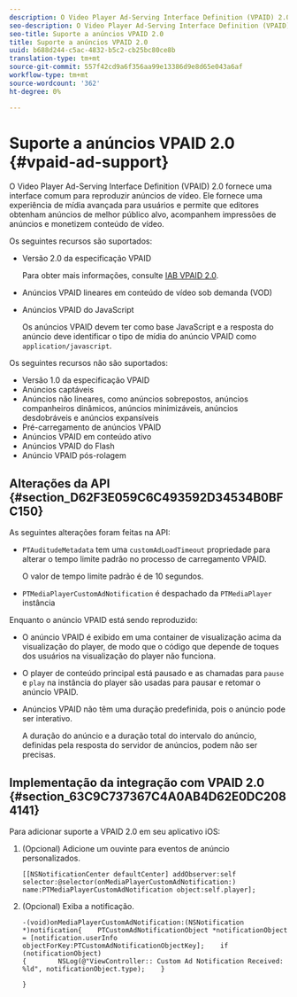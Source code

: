 ```yaml
---
description: O Video Player Ad-Serving Interface Definition (VPAID) 2.0 fornece uma interface comum para reproduzir anúncios de vídeo. Ele fornece uma experiência de mídia avançada para usuários e permite que editores obtenham anúncios de melhor público alvo, acompanhem impressões de anúncios e monetizem conteúdo de vídeo.
seo-description: O Video Player Ad-Serving Interface Definition (VPAID) 2.0 fornece uma interface comum para reproduzir anúncios de vídeo. Ele fornece uma experiência de mídia avançada para usuários e permite que editores obtenham anúncios de melhor público alvo, acompanhem impressões de anúncios e monetizem conteúdo de vídeo.
seo-title: Suporte a anúncios VPAID 2.0
title: Suporte a anúncios VPAID 2.0
uuid: b688d244-c5ac-4832-b5c2-cb25bc80ce8b
translation-type: tm+mt
source-git-commit: 557f42cd9a6f356aa99e13386d9e8d65e043a6af
workflow-type: tm+mt
source-wordcount: '362'
ht-degree: 0%

---
```



# Suporte a anúncios VPAID 2.0 {#vpaid-ad-support}

O Video Player Ad-Serving Interface Definition (VPAID) 2.0 fornece uma interface comum para reproduzir anúncios de vídeo. Ele fornece uma experiência de mídia avançada para usuários e permite que editores obtenham anúncios de melhor público alvo, acompanhem impressões de anúncios e monetizem conteúdo de vídeo.

Os seguintes recursos são suportados:

* Versão 2.0 da especificação VPAID

   Para obter mais informações, consulte [IAB VPAID 2.0](https://www.iab.com/wp-content/uploads/2015/06/VPAID_2_0_Final_04-10-2012.pdf).
* Anúncios VPAID lineares em conteúdo de vídeo sob demanda (VOD)
* Anúncios VPAID do JavaScript

   Os anúncios VPAID devem ter como base JavaScript e a resposta do anúncio deve identificar o tipo de mídia do anúncio VPAID como `application/javascript`.

Os seguintes recursos não são suportados:

* Versão 1.0 da especificação VPAID
* Anúncios captáveis
* Anúncios não lineares, como anúncios sobrepostos, anúncios companheiros dinâmicos, anúncios minimizáveis, anúncios desdobráveis e anúncios expansíveis
* Pré-carregamento de anúncios VPAID
* Anúncios VPAID em conteúdo ativo
* Anúncios VPAID do Flash
* Anúncio VPAID pós-rolagem

## Alterações da API {#section_D62F3E059C6C493592D34534B0BFC150}

As seguintes alterações foram feitas na API:

* `PTAuditudeMetadata` tem uma  `customAdLoadTimeout` propriedade para alterar o tempo limite padrão no processo de carregamento VPAID.

   O valor de tempo limite padrão é de 10 segundos.

* `PTMediaPlayerCustomAdNotification` é despachado da  `PTMediaPlayer` instância

<!--<a id="section_495700E1C5404A7B85307A4137C740C5"></a>-->

Enquanto o anúncio VPAID está sendo reproduzido:

* O anúncio VPAID é exibido em uma container de visualização acima da visualização do player, de modo que o código que depende de toques dos usuários na visualização do player não funciona.
* O player de conteúdo principal está pausado e as chamadas para `pause` e `play` na instância do player são usadas para pausar e retomar o anúncio VPAID.

* Anúncios VPAID não têm uma duração predefinida, pois o anúncio pode ser interativo.

   A duração do anúncio e a duração total do intervalo do anúncio, definidas pela resposta do servidor de anúncios, podem não ser precisas.

## Implementação da integração com VPAID 2.0 {#section_63C9C737367C4A0AB4D62E0DC2084141}

Para adicionar suporte a VPAID 2.0 em seu aplicativo iOS:

1. (Opcional) Adicione um ouvinte para eventos de anúncio personalizados.

   ```
   [[NSNotificationCenter defaultCenter] addObserver:self selector:@selector(onMediaPlayerCustomAdNotification:) name:PTMediaPlayerCustomAdNotification object:self.player];
   ```

1. (Opcional) Exiba a notificação.

   ```
   -(void)onMediaPlayerCustomAdNotification:(NSNotification *)notification{    PTCustomAdNotificationObject *notificationObject = [notification.userInfo objectForKey:PTCustomAdNotificationObjectKey];    if (notificationObject)    
   {        NSLog(@"ViewController:: Custom Ad Notification Received: %ld", notificationObject.type);    } 
   
   }
   ```
